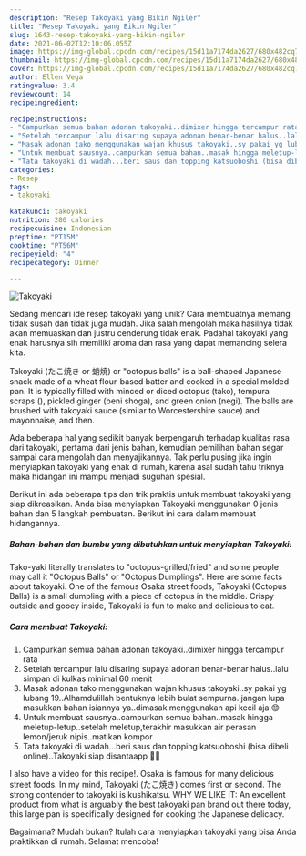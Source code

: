 ```yaml
---
description: "Resep Takoyaki yang Bikin Ngiler"
title: "Resep Takoyaki yang Bikin Ngiler"
slug: 1643-resep-takoyaki-yang-bikin-ngiler
date: 2021-06-02T12:10:06.055Z
image: https://img-global.cpcdn.com/recipes/15d11a7174da2627/680x482cq70/takoyaki-foto-resep-utama.jpg
thumbnail: https://img-global.cpcdn.com/recipes/15d11a7174da2627/680x482cq70/takoyaki-foto-resep-utama.jpg
cover: https://img-global.cpcdn.com/recipes/15d11a7174da2627/680x482cq70/takoyaki-foto-resep-utama.jpg
author: Ellen Vega
ratingvalue: 3.4
reviewcount: 14
recipeingredient:

recipeinstructions:
- "Campurkan semua bahan adonan takoyaki..dimixer hingga tercampur rata"
- "Setelah tercampur lalu disaring supaya adonan benar-benar halus..lalu simpan di kulkas minimal 60 menit"
- "Masak adonan tako menggunakan wajan khusus takoyaki..sy pakai yg lubang 19..Alhamdulillah bentuknya lebih bulat sempurna..jangan lupa masukkan bahan isiannya ya..dimasak menggunakan api kecil aja 😊"
- "Untuk membuat sausnya..campurkan semua bahan..masak hingga meletup-letup..setelah meletup,terakhir masukkan air perasan lemon/jeruk nipis..matikan kompor"
- "Tata takoyaki di wadah...beri saus dan topping katsuoboshi (bisa dibeli online)..Takoyaki siap disantaapp 🤤🤤"
categories:
- Resep
tags:
- takoyaki

katakunci: takoyaki 
nutrition: 280 calories
recipecuisine: Indonesian
preptime: "PT15M"
cooktime: "PT56M"
recipeyield: "4"
recipecategory: Dinner

---
```



![Takoyaki](https://img-global.cpcdn.com/recipes/15d11a7174da2627/680x482cq70/takoyaki-foto-resep-utama.jpg)

Sedang mencari ide resep takoyaki yang unik? Cara membuatnya memang tidak susah dan tidak juga mudah. Jika salah mengolah maka hasilnya tidak akan memuaskan dan justru cenderung tidak enak. Padahal takoyaki yang enak harusnya sih memiliki aroma dan rasa yang dapat memancing selera kita.

Takoyaki (たこ焼き or 蛸焼) or &#34;octopus balls&#34; is a ball-shaped Japanese snack made of a wheat flour-based batter and cooked in a special molded pan. It is typically filled with minced or diced octopus (tako), tempura scraps (), pickled ginger (beni shoga), and green onion (negi). The balls are brushed with takoyaki sauce (similar to Worcestershire sauce) and mayonnaise, and then.

Ada beberapa hal yang sedikit banyak berpengaruh terhadap kualitas rasa dari takoyaki, pertama dari jenis bahan, kemudian pemilihan bahan segar sampai cara mengolah dan menyajikannya. Tak perlu pusing jika ingin menyiapkan takoyaki yang enak di rumah, karena asal sudah tahu triknya maka hidangan ini mampu menjadi suguhan spesial.


Berikut ini ada beberapa tips dan trik praktis untuk membuat takoyaki yang siap dikreasikan. Anda bisa menyiapkan Takoyaki menggunakan 0 jenis bahan dan 5 langkah pembuatan. Berikut ini cara dalam membuat hidangannya.

<!--inarticleads1-->

##### Bahan-bahan dan bumbu yang dibutuhkan untuk menyiapkan Takoyaki:



Tako-yaki literally translates to &#34;octopus-grilled/fried&#34; and some people may call it &#34;Octopus Balls&#34; or &#34;Octopus Dumplings&#34;. Here are some facts about takoyaki. One of the famous Osaka street foods, Takoyaki (Octopus Balls) is a small dumpling with a piece of octopus in the middle. Crispy outside and gooey inside, Takoyaki is fun to make and delicious to eat. 

<!--inarticleads2-->

##### Cara membuat Takoyaki:

1. Campurkan semua bahan adonan takoyaki..dimixer hingga tercampur rata
1. Setelah tercampur lalu disaring supaya adonan benar-benar halus..lalu simpan di kulkas minimal 60 menit
1. Masak adonan tako menggunakan wajan khusus takoyaki..sy pakai yg lubang 19..Alhamdulillah bentuknya lebih bulat sempurna..jangan lupa masukkan bahan isiannya ya..dimasak menggunakan api kecil aja 😊
1. Untuk membuat sausnya..campurkan semua bahan..masak hingga meletup-letup..setelah meletup,terakhir masukkan air perasan lemon/jeruk nipis..matikan kompor
1. Tata takoyaki di wadah...beri saus dan topping katsuoboshi (bisa dibeli online)..Takoyaki siap disantaapp 🤤🤤


I also have a video for this recipe!. Osaka is famous for many delicious street foods. In my mind, Takoyaki (たこ焼き) comes first or second. The strong contender to takoyaki is kushikatsu. WHY WE LIKE IT: An excellent product from what is arguably the best takoyaki pan brand out there today, this large pan is specifically designed for cooking the Japanese delicacy. 

Bagaimana? Mudah bukan? Itulah cara menyiapkan takoyaki yang bisa Anda praktikkan di rumah. Selamat mencoba!

